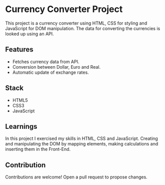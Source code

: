 
# Currency Converter Project

This project is a currency converter using HTML, CSS for styling and JavaScript for DOM manipulation. The data for converting the currencies is looked up using an API.



## Features

- Fetches currency data from API.
- Conversion between Dollar, Euro and Real.
- Automatic update of exchange rates.

## Stack

- HTML5
- CSS3
- JavaScript

## Learnings
In this project I exercised my skills in HTML, CSS and JavaScript. Creating and manipulating the DOM by mapping elements, making calculations and inserting them in the Front-End.


## Contribution
Contributions are welcome! Open a pull request to propose changes.


